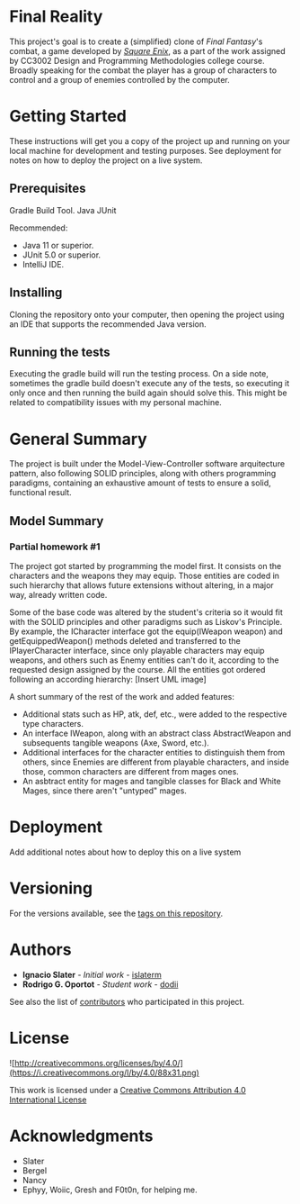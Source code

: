 Final Reality
=============

This project's goal is to create a (simplified) clone of _Final Fantasy_'s combat, a game developed
by [_Square Enix_](https://www.square-enix.com), as a part of the work assigned by CC3002 Design
and Programming Methodologies college course.
Broadly speaking for the combat the player has a group of characters to control and a group of 
enemies controlled by the computer.

# Getting Started

These instructions will get you a copy of the project up and running on your local machine for development and testing purposes. See deployment for notes on how to deploy the project on a live system.

## Prerequisites

Gradle Build Tool.
Java
JUnit

Recommended: 
- Java 11 or superior.
- JUnit 5.0 or superior.
- IntelliJ IDE.

## Installing

Cloning the repository onto your computer, then opening the project using an IDE that
supports the recommended Java version.

## Running the tests

Executing the gradle build will run the testing process.
On a side note, sometimes the gradle build doesn't execute any of the tests, so executing it only once 
and then running the build again should solve this. This might be related to compatibility issues 
with my personal machine.

# General Summary

The project is built under the Model-View-Controller software arquitecture pattern, also following 
SOLID principles, along with others programming paradigms, containing an exhaustive amount of tests
to ensure a solid, functional result. 

## Model Summary
### Partial homework #1

The project got started by programming the model first. It consists on the characters and the weapons 
they may equip. Those entities are coded in such hierarchy that allows future extensions without
altering, in a major way, already written code. 

Some of the base code was altered by the student's criteria so it would fit with the SOLID principles 
and other paradigms such as Liskov's Principle.
By example, the ICharacter interface got the equip(IWeapon weapon) and getEquippedWeapon() methods
deleted and transferred to the IPlayerCharacter interface, since only playable characters may
equip weapons, and others such as Enemy entities can't do it, according to the requested design 
assigned by the course. All the entities got ordered following an according hierarchy:
[Insert UML image]

A short summary of the rest of the work and added features:
- Additional stats such as HP, atk, def, etc., were added to the respective type characters.
- An interface IWeapon, along with an abstract class AbstractWeapon and subsequents tangible
weapons (Axe, Sword, etc.).
- Additional interfaces for the character entities to distinguish them from others, since Enemies
are different from playable characters, and inside those, common characters are different from mages ones.
- An asbtract entity for mages and tangible classes for Black and White Mages, since there aren't "untyped"
mages.


# Deployment

Add additional notes about how to deploy this on a live system

# Versioning

For the versions available, see the [tags on this repository](https://github.com/your/project/tags). 

# Authors

* **Ignacio Slater** - *Initial work* - [islaterm](https://github.com/islaterm)
* **Rodrigo G. Oportot** - *Student work* - [dodii](https://github.com/dodii)

See also the list of [contributors](https://github.com/your/project/contributors) who participated in this project.

# License

![http://creativecommons.org/licenses/by/4.0/](https://i.creativecommons.org/l/by/4.0/88x31.png)

This work is licensed under a 
[Creative Commons Attribution 4.0 International License](http://creativecommons.org/licenses/by/4.0/)

# Acknowledgments

* Slater
* Bergel
* Nancy
* Ephyy, Woiic, Gresh and F0t0n, for helping me.
